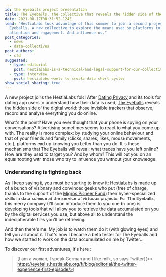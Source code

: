 ```yaml
---
id: the eyeballs project presentation
title: The Eyeballs, the collective that reveals the hidden side of the web
date: 2021-08-17T08:31:52.124Z
lead: "HestiaLabs took advantage of this summer to join a second project: The
  Eyeballs. A new collective to explore the means used by platforms to get our
  attention and engagement. And influence us."
post_categories:
  - news
  - data-collectives
post_authors:
  - cfd
suggested:
  - type: editorial
    post: hestialabs-is-a-technical-and-legal-support-for-our-collective-explains-jessica-pidoux
  - type: interview
    post: hestialabs-wants-to-create-data-short-cycles
show_social_sharing: true
---
```

A new project joins the HestiaLabs fold! After [Dating Privacy](<The Eyeballs, the collective that reveals the hidden side of the web>) and its tools for dating app users to understand how their data is used, [The Eyeballs](https://eyeballs.hestialabs.org/) reveals the hidden side of the digital world: those invisible trackers that observe, record and analyse everything you do online.

What's the point? Have you ever thought that your phone is spying on your conversations? Advertising sometimes seems to react to what you come up with. The reality is more complex: by studying your online behaviour and that of your friends and family (clicks, shares, likes, mouse movements, etc.), platforms end up knowing you better than you do. It is these mechanisms that The Eyeballs will reveal: what traces have you left online? How are they used to target you? And by whom? This will put you on an equal footing with those who try to influence you without your knowledge.

### Understanding is fighting back

As I keep saying it, you must be starting to know it: HestiaLabs is made up of a bunch of visionary and convinced geeks who put (free of charge, thanks to the support of the [Migros Pioneer Fund](https://www.migros-pionierfonds.ch/en/pioneers/hestialabs)) their hyper-specialized skills in data science at the service of virtuous projects. For The Eyeballs, this merry company (I'll soon introduce them to you one by one) is developing tools that will allow you to retrieve the data accumulated on you by the digital services you use, but above all to understand the indecipherable files you'll be retrieving.

And then there's me. My job is to watch them do it (with glowing eyes) and tell you all about it. That's how I became a beta tester for The Eyeballs and how we started to work on the data accumulated on me by Twitter...

To discover our first adventures, it's here :

> [I am a woman, I speak German and I like milk, so says Twitter](<> https://eyeballs.hestialabs.org/fr/blog/editorial/the-twitter-experience-first-episode/>)